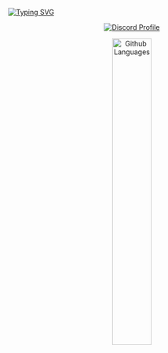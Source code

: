 [![Typing SVG](https://readme-typing-svg.herokuapp.com?color=B1F7E2&lines=Hi%2C+I'm+luc%2C+a+young+developer)](https://git.io/typing-svg)
</p>
<p align="center">
  <a href="https://discord.com/users/909197654066593812">
    <img src="https://lanyard-profile-readme.vercel.app/api/909197654066593812?bg=0a0f16" alt="Discord Profile"/>
  </a>
</p>
<p align="center">
    </a>
    <img width="40%" src="https://github-readme-stats.vercel.app/api/top-langs?username=Luc-us&theme=dark&hide_border=true&layout=compact&langs_count=5" alt="Github Languages" />
</p>

